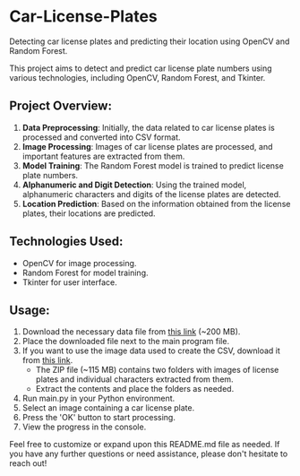 # Car-License-Plates
Detecting car license plates and predicting their location using OpenCV and Random Forest.

This project aims to detect and predict car license plate numbers using various technologies, including OpenCV, Random Forest, and Tkinter.

## Project Overview:

1. **Data Preprocessing**: Initially, the data related to car license plates is processed and converted into CSV format.
2. **Image Processing**: Images of car license plates are processed, and important features are extracted from them.
3. **Model Training**: The Random Forest model is trained to predict license plate numbers.
4. **Alphanumeric and Digit Detection**: Using the trained model, alphanumeric characters and digits of the license plates are detected.
5. **Location Prediction**: Based on the information obtained from the license plates, their locations are predicted.

## Technologies Used:

- OpenCV for image processing.
- Random Forest for model training.
- Tkinter for user interface.

## Usage:

1. Download the necessary data file from [this link](https://www.dropbox.com/scl/fi/4wxtzmgcm7yi66zge554u/complete_digits_data.csv?rlkey=jmje04sp07kyvc2h41t9bk1d5&st=j7i8id5r&dl=1) (~200 MB).
2. Place the downloaded file next to the main program file.
3. If you want to use the image data used to create the CSV, download it from [this link](https://www.dropbox.com/scl/fi/aqp8pzb01vumg0e0q0a77/ImageData.zip?rlkey=93y4rianx5r16rebbl7mxce36&st=f1p7ma2v&dl=1).
   - The ZIP file (~115 MB) contains two folders with images of license plates and individual characters extracted from them.
   - Extract the contents and place the folders as needed.
4. Run main.py in your Python environment.
5. Select an image containing a car license plate.
6. Press the 'OK' button to start processing.
7. View the progress in the console.

Feel free to customize or expand upon this README.md file as needed. If you have any further questions or need assistance, please don't hesitate to reach out!

